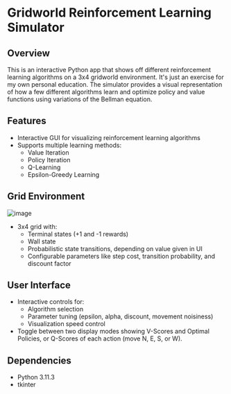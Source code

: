 # Gridworld Reinforcement Learning Simulator

## Overview
This is an interactive Python app that shows off different reinforcement learning algorithms on a 3x4 gridworld environment. It's just an exercise for my own personal education. The simulator provides a visual representation of how a few different algorithms learn and optimize policy and value functions using variations of the Bellman equation.

## Features
- Interactive GUI for visualizing reinforcement learning algorithms
- Supports multiple learning methods:
  - Value Iteration
  - Policy Iteration
  - Q-Learning
  - Epsilon-Greedy Learning

## Grid Environment
![image](https://github.com/user-attachments/assets/824586c8-cfcb-48ac-b7c7-0684b09d8c53)

- 3x4 grid with:
  - Terminal states (+1 and -1 rewards)
  - Wall state
  - Probabilistic state transitions, depending on value given in UI
  - Configurable parameters like step cost, transition probability, and discount factor

## User Interface
- Interactive controls for:
  - Algorithm selection
  - Parameter tuning (epsilon, alpha, discount, movement noisiness)
  - Visualization speed control
- Toggle between two display modes showing V-Scores and Optimal Policies, or Q-Scores of each action (move N, E, S, or W).

## Dependencies
- Python 3.11.3
- tkinter
